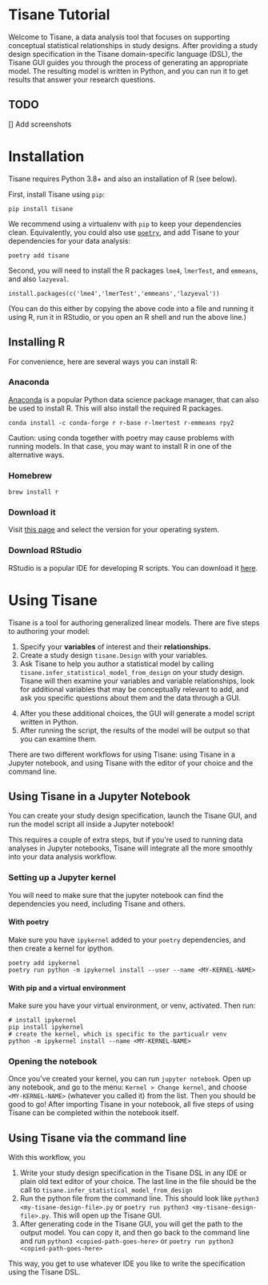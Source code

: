 # Tisane Tutorial
Welcome to Tisane, a data analysis tool that focuses on supporting conceptual
statistical relationships in study designs. After providing a study design
specification in the Tisane domain-specific language (DSL), the Tisane GUI
guides you through the process of generating an appropriate model. The resulting
model is written in Python, and you can run it to get results that answer your
research questions.

## TODO

[] Add screenshots

# Installation
Tisane requires Python 3.8+ and also an installation of R (see below).

First, install Tisane using `pip`:

```
pip install tisane
```

We recommend using a virtualenv with `pip` to keep your dependencies clean. Equivalently, you could also use [`poetry`](https://python-poetry.org), and add Tisane to your dependencies for your data analysis:

```
poetry add tisane
```

Second, you will need to install the R packages `lme4`, `lmerTest`, and `emmeans`, and also `lazyeval`.

```
install.packages(c('lme4','lmerTest','emmeans','lazyeval'))
```

(You can do this either by copying the above code into a file and running it using R, run it in RStudio, or you open an R shell and run the above line.)

## Installing R
For convenience, here are several ways you can install R:

### Anaconda
[Anaconda](https://www.anaconda.com/distribution/) is a popular Python data science package manager, that can also be used to install R. This will also install the required R packages.

```
conda install -c conda-forge r r-base r-lmertest r-emmeans rpy2
```

Caution: using conda together with poetry may cause problems with running
models. In that case, you may want to install R in one of the alternative ways.

### Homebrew

```
brew install r
```

### Download it
Visit [this page](https://cran.r-project.org) and select the version for your operating system.

### Download RStudio
RStudio is a popular IDE for developing R scripts. You can download it [here](https://www.rstudio.com/products/rstudio/).

# Using Tisane
Tisane is a tool for authoring generalized linear models. There are five steps to
authoring your model:

1. Specify your **variables** of interest and their **relationships.**
2. Create a study design `tisane.Design` with your variables.
3. Ask Tisane to help you author a statistical model by calling `tisane.infer_statistical_model_from_design` on your study design. Tisane will then examine your variables and variable relationships, look for additional variables that may be conceptually relevant to add, and ask you specific questions about them and the data through a GUI.
<!-- You can decide whether or not to use those variables, and also choose family and link functions, in a GUI that is launched.  -->
4. After you these additional choices, the GUI will generate a model script written in Python.
5. After running the script, the results of the model will be output so that you can examine them.

There are two different workflows for using Tisane: using Tisane in a Jupyter notebook, and using Tisane with the editor of your choice and the command line.

## Using Tisane in a Jupyter Notebook

You can create your study design specification, launch the Tisane GUI, and run the model script all inside a Jupyter notebook!

This requires a couple of extra steps, but if you're used to running data analyses in Jupyter notebooks, Tisane will integrate all the more smoothly into
your data analysis workflow.

### Setting up a Jupyter kernel

You will need to make sure that the jupyter notebook can find the dependencies you need, including Tisane and others.

#### With poetry
Make sure you have `ipykernel` added to your `poetry` dependencies, and then
create a kernel for ipython.

```
poetry add ipykernel
poetry run python -m ipykernel install --user --name <MY-KERNEL-NAME>
```

#### With pip and a virtual environment
Make sure you have your virtual environment, or venv, activated. Then run:

```
# install ipykernel
pip install ipykernel
# create the kernel, which is specific to the particualr venv
python -m ipykernel install --name <MY-KERNEL-NAME>
```

### Opening the notebook
Once you've created your kernel, you can run `jupyter notebook`. Open up any notebook, and go to the menu: `Kernel > Change kernel`, and choose `<MY-KERNEL-NAME>` (whatever you called it) from the list. Then you should be good to go! After importing Tisane in your notebook, all five steps of using Tisane can be completed within the notebook itself.

## Using Tisane via the command line
With this workflow, you

1. Write your study design specification in the Tisane DSL in any IDE or plain old text editor of your choice. The last line in the file should be the call to `tisane.infer_statistical_model_from_design`
2. Run the python file from the command line. This should look like `python3 <my-tisane-design-file>.py` or `poetry run python3 <my-tisane-design-file>.py`. This will open up the Tisane GUI.
3. After generating code in the Tisane GUI, you will get the path to the output model. You can copy it, and then go back to the command line and run `python3 <copied-path-goes-here>` or `poetry run python3 <copied-path-goes-here>`

This way, you get to use whatever IDE you like to write the specification using the Tisane DSL.
